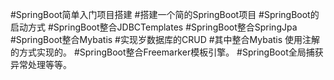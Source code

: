 #SpringBoot简单入门项目搭建
#搭建一个简的SpringBoot项目
#SpringBoot的启动方式
#SpringBoot整合JDBCTemplates
#SpringBoot整合SpringJpa
#SpringBoot整合Mybatis 
#实现岁数据库的CRUD
#其中整合Mybatis 使用注解的方式实现的。
#SpringBoot整合Freemarker模板引擎。
#SpringBoot全局捕获异常处理等等。

